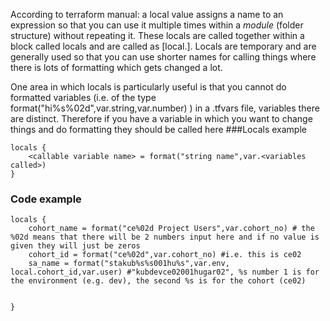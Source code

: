 According to terraform manual: a local value assigns a name to an expression so that you can use it multiple times within a *module* (folder structure) without repeating it. These locals are called together within a block called locals and are called as [local.<name>]. Locals are temporary and are generally used so that you can use shorter names for calling things where there is lots of formatting which gets changed a lot.

One area in which locals is particularly useful is that you cannot do formatted variables (i.e. of the type format("hi%s%02d",var.string,var.number) ) in a .tfvars file, variables there are distinct. Therefore if you have a variable in which you want to change things and do formatting they should be called here
###Locals example
```
locals {
    <callable variable name> = format("string name",var.<variables called>)
}
```
### Code example
```
locals {
    cohort_name = format("ce%02d Project Users",var.cohort_no) # the %02d means that there will be 2 numbers input here and if no value is given they will just be zeros
    cohort_id = format("ce%02d",var.cohort_no) #i.e. this is ce02
    sa_name = format("stakub%s%s001hu%s",var.env, local.cohort_id,var.user) #"kubdevce02001hugar02", %s number 1 is for the environment (e.g. dev), the second %s is for the cohort (ce02)


}
```
